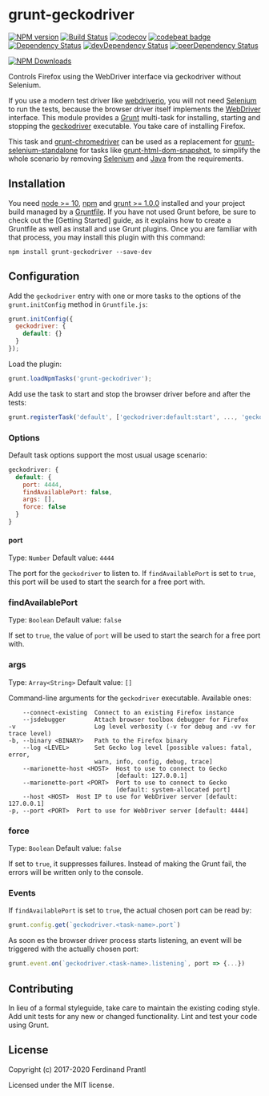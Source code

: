 # grunt-geckodriver
[![NPM version](https://badge.fury.io/js/grunt-geckodriver.png)](http://badge.fury.io/js/grunt-geckodriver)
[![Build Status](https://travis-ci.org/prantlf/grunt-geckodriver.png)](https://travis-ci.org/prantlf/grunt-geckodriver)
[![codecov](https://codecov.io/gh/prantlf/grunt-geckodriver/branch/master/graph/badge.svg)](https://codecov.io/gh/prantlf/grunt-geckodriver)
[![codebeat badge](https://codebeat.co/badges/1d016503-df5e-41ac-9625-66bb238e236b)](https://codebeat.co/projects/github-com-prantlf-grunt-geckodriver-master)
[![Dependency Status](https://david-dm.org/prantlf/grunt-geckodriver.svg)](https://david-dm.org/prantlf/grunt-geckodriver)
[![devDependency Status](https://david-dm.org/prantlf/grunt-geckodriver/dev-status.svg)](https://david-dm.org/prantlf/grunt-geckodriver#info=devDependencies)
[![peerDependency Status](https://david-dm.org/prantlf/grunt-geckodriver/peer-status.svg)](https://david-dm.org/prantlf/grunt-geckodriver#info=peerDependencies)

[![NPM Downloads](https://nodei.co/npm/grunt-geckodriver.png?downloads=true&stars=true)](https://www.npmjs.com/package/grunt-geckodriver)

Controls Firefox using the WebDriver interface via geckodriver without Selenium.

If you use a modern test driver like [webdriverio], you will not need [Selenium] to run the tests, because the browser driver itself implements the [WebDriver] interface. This module provides a [Grunt] multi-task for installing, starting and stopping the [geckodriver] executable. You take care of installing Firefox.

This task and [grunt-chromedriver] can be used as a replacement for [grunt-selenium-standalone] for tasks like [grunt-html-dom-snapshot], to simplify the whole scenario by removing [Selenium] and [Java] from the requirements.

## Installation

You need [node >= 10][node], [npm] and [grunt >= 1.0.0][Grunt] installed and
your project build managed by a [Gruntfile]. If you have not used Grunt before,
be sure to check out the [Getting Started] guide, as it explains how to create
a Gruntfile as well as install and use Grunt plugins.  Once you are familiar
with that process, you may install this plugin with this command:

    npm install grunt-geckodriver --save-dev

## Configuration

Add the `geckodriver` entry with one or more tasks to the options of the
`grunt.initConfig` method in `Gruntfile.js`:

```js
grunt.initConfig({
  geckodriver: {
    default: {}
  }
});
```

Load the plugin:

```javascript
grunt.loadNpmTasks('grunt-geckodriver');
```

Add use the task to start and stop the browser driver before and after the tests:

```js
grunt.registerTask('default', ['geckodriver:default:start', ..., 'geckodriver:default:stop']);
```

### Options

Default task options support the most usual usage scenario:

```js
geckodriver: {
  default: {
    port: 4444,
    findAvailablePort: false,
    args: [],
    force: false
  }
}
```

#### port
Type: `Number`
Default value: `4444`

The port for the `geckodriver` to listen to. If `findAvailablePort` is set to
`true`, this port will be used to start the search for a free port with.

### findAvailablePort
Type: `Boolean`
Default value: `false`

If set to `true`, the value of `port` will be used to start the search for a
free port with.

### args
Type: `Array<String>`
Default value: `[]`

Command-line arguments for the `geckodriver` executable. Available ones:

        --connect-existing  Connect to an existing Firefox instance
        --jsdebugger        Attach browser toolbox debugger for Firefox
    -v                      Log level verbosity (-v for debug and -vv for trace level)
    -b, --binary <BINARY>   Path to the Firefox binary
        --log <LEVEL>       Set Gecko log level [possible values: fatal, error,
                            warn, info, config, debug, trace]
        --marionette-host <HOST>  Host to use to connect to Gecko
                                  [default: 127.0.0.1]
        --marionette-port <PORT>  Port to use to connect to Gecko
                                  [default: system-allocated port]
        --host <HOST>  Host IP to use for WebDriver server [default: 127.0.0.1]
    -p, --port <PORT>  Port to use for WebDriver server [default: 4444]

### force
Type: `Boolean`
Default value: `false`

If set to `true`, it suppresses failures. Instead of making the Grunt fail,
the errors will be written only to the console.

### Events

If `findAvailablePort` is set to `true`, the actual chosen port can be read by:

```js
grunt.config.get(`geckodriver.<task-name>.port`)
```

As soon es the browser driver process starts listening, an event will be
triggered with the actually chosen port:

```js
grunt.event.on(`geckodriver.<task-name>.listening`, port => {...})
```

## Contributing

In lieu of a formal styleguide, take care to maintain the existing coding
style.  Add unit tests for any new or changed functionality. Lint and test
your code using Grunt.

## License

Copyright (c) 2017-2020 Ferdinand Prantl

Licensed under the MIT license.

[node]: https://nodejs.org
[npm]: https://npmjs.org
[Grunt]: https://gruntjs.com
[Gruntfile]: https://gruntjs.com/sample-gruntfile
[Getting Gtarted]: https://github.com/gruntjs/grunt/wiki/Getting-started
[Selenium]: http://www.seleniumhq.org/download/
[geckodriver]: https://github.com/giggio/node-geckodriver#readme
[webdriverio]: http://webdriver.io/
[Java]: https://java.com/en/download/
[WebDriver]: https://www.w3.org/TR/webdriver/
[grunt-html-dom-snapshot]: https://github.com/prantlf/grunt-html-dom-snapshot#readme
[grunt-selenium-standalone]: https://github.com/zs-zs/grunt-selenium-standalone#readme
[grunt-chromedriver]: https://github.com/prantlf/grunt-chromedriver#readme
